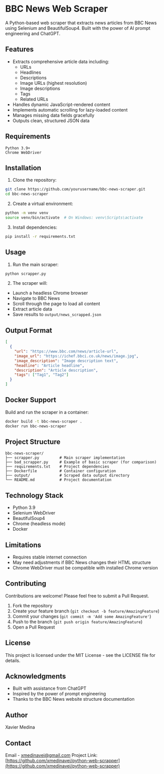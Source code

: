 # BBC News Web Scraper

A Python-based web scraper that extracts news articles from BBC News using Selenium and BeautifulSoup4. Built with the power of AI prompt engineering and ChatGPT.

## Features

- Extracts comprehensive article data including:
  - URLs
  - Headlines
  - Descriptions
  - Image URLs (highest resolution)
  - Image descriptions
  - Tags
  - Related URLs
- Handles dynamic JavaScript-rendered content
- Implements automatic scrolling for lazy-loaded content
- Manages missing data fields gracefully
- Outputs clean, structured JSON data

## Requirements

```text
Python 3.9+
Chrome WebDriver
```

## Installation

1. Clone the repository:

```bash
git clone https://github.com/yourusername/bbc-news-scraper.git
cd bbc-news-scraper
```

2. Create a virtual environment:

```bash
python -m venv venv
source venv/bin/activate  # On Windows: venv\Scripts\activate
```

3. Install dependencies:

```bash
pip install -r requirements.txt
```

## Usage

1. Run the main scraper:

```bash
python scrapper.py
```

2. The scraper will:

- Launch a headless Chrome browser
- Navigate to BBC News
- Scroll through the page to load all content
- Extract article data
- Save results to `output/news_scrapped.json`

## Output Format

```json
[
  {
    "url": "https://www.bbc.com/news/article-url",
    "image_url": "https://ichef.bbci.co.uk/news/image.jpg",
    "image_description": "Image description text",
    "headline": "Article headline",
    "description": "Article description",
    "tags": ["Tag1", "Tag2"]
  }
]
```

## Docker Support

Build and run the scraper in a container:

```bash
docker build -t bbc-news-scraper .
docker run bbc-news-scraper
```

## Project Structure

```
bbc-news-scraper/
├── scrapper.py         # Main scraper implementation
├── bad_scrapper.py     # Example of basic scraper (for comparison)
├── requirements.txt    # Project dependencies
├── Dockerfile          # Container configuration
├── output/             # Scraped data output directory
└── README.md           # Project documentation
```

## Technology Stack

- Python 3.9
- Selenium WebDriver
- BeautifulSoup4
- Chrome (headless mode)
- Docker

## Limitations

- Requires stable internet connection
- May need adjustments if BBC News changes their HTML structure
- Chrome WebDriver must be compatible with installed Chrome version

## Contributing

Contributions are welcome! Please feel free to submit a Pull Request.

1. Fork the repository
2. Create your feature branch (`git checkout -b feature/AmazingFeature`)
3. Commit your changes (`git commit -m 'Add some AmazingFeature'`)
4. Push to the branch (`git push origin feature/AmazingFeature`)
5. Open a Pull Request

## License

This project is licensed under the MIT License - see the LICENSE file for details.

## Acknowledgments

- Built with assistance from ChatGPT
- Inspired by the power of prompt engineering
- Thanks to the BBC News website structure documentation

## Author

Xavier Medina

## Contact

Email - xmedinavei@gmail.com
Project Link: [https://github.com/xmedinavei/python-web-scrapper](https://github.com/xmedinavei/python-web-scrapper)
